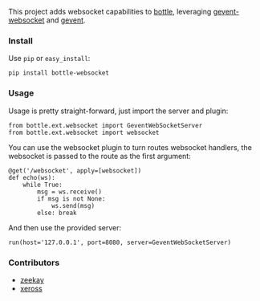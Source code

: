 This project adds websocket capabilities to [bottle](http://bottlepy.org), leveraging [gevent-websocket](http://www.gelens.org/code/gevent-websocket/) and [gevent](http://www.gevent.org/).

### Install
Use `pip` or `easy_install`:

    pip install bottle-websocket

### Usage
Usage is pretty straight-forward, just import the server and plugin:

    from bottle.ext.websocket import GeventWebSocketServer
    from bottle.ext.websocket import websocket

You can use the websocket plugin to turn routes websocket handlers, the websocket is passed to the route as the first argument:

    @get('/websocket', apply=[websocket])
    def echo(ws):
        while True:
            msg = ws.receive()
            if msg is not None:
                ws.send(msg)
            else: break

And then use the provided server:

    run(host='127.0.0.1', port=8080, server=GeventWebSocketServer)

### Contributors
- [zeekay](https://github.com/zeekay)
- [xeross](https://github.com/xeross)
